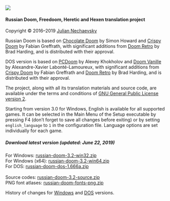![](http://jnechaevsky.users.sourceforge.net/projects/rusdoom/files/russian_doom_git.png)

#### Russian Doom, Freedoom, Heretic and Hexen translation project 

Copyright &copy; 2016&ndash;2019 [Julian Nechaevsky](http://jnechaevsky.users.sourceforge.net/author.html)

Russian Doom is based on [Chocolate Doom](https://www.chocolate-doom.org) by Simon Howard and [Crispy Doom](http://fabiangreffrath.github.io/crispy-doom) by Fabian Greffrath, with significant additions from [Doom Retro](http://doomretro.com) by Brad Harding, and is distributed with their approval.

DOS version is based on [PCDoom](https://github.com/nukeykt/PCDoom-v2) by Alexey Khokholov and [Doom Vanille](https://github.com/AXDOOMER/doom-vanille) by Alexandre-Xavier Labonté-Lamoureux, with significant additions from [Crispy Doom](http://fabiangreffrath.github.io/crispy-doom) by Fabian Greffrath and [Doom Retro](http://doomretro.com) by Brad Harding, and is distributed with their approval. 

The project, along with all its translation materials and source code, are available under the terms and conditions of [GNU General Public License version 2](https://github.com/JNechaevsky/russian-doom/blob/master/LICENSE.txt).

Starting from version 3.0 for Windows, English is available for all supported games. It can be selected in the Main Menu of the Setup executable by pressing F4 (don’t forget to save all changes before exiting) or by setting `english_language` to `1` in the configuration file. Language options are set individually for each game.

##### Download latest version (updated: June 22, 2019)

For Windows: [russian-doom-3.2-win32.zip](https://sourceforge.net/projects/jnechaevsky/files/Russian%20Doom/3.2/russian-doom-3.2-win32.zip/download)<br />
For Windows (x64): [russian-doom-3.2-win64.zip](https://sourceforge.net/projects/jnechaevsky/files/Russian%20Doom/3.2/russian-doom-3.2-win64.zip/download)<br />
For DOS: [russian-doom-dos-1.666a.zip](https://sourceforge.net/projects/jnechaevsky/files/Russian%20Doom%20for%20DOS/1.666a/russian-doom-dos-1.666a.zip/download)<br /><br />
Source codes: [russian-doom-3.2-source.zip](https://sourceforge.net/projects/jnechaevsky/files/Russian%20Doom/3.2/russian-doom-3.2-source.zip/download)<br />
PNG font atlases: [russian-doom-fonts-png.zip](https://sourceforge.net/projects/jnechaevsky/files/PNG%20Fonts/russian-doom-fonts-png.zip/download)


History of changes for [Windows](http://jnechaevsky.users.sourceforge.net/projects/rusdoom/files/changelog_eng.html) and [DOS](http://jnechaevsky.users.sourceforge.net/projects/rusdoom/files/changelog_dos_rus.html) versions.
